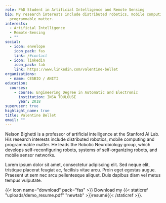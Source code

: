 ```yaml
---
role: PhD Student in Artificial Intelligence and Remote Sensing
bio: My research interests include distributed robotics, mobile computing and
  programmable matter.
interests:
  - Artificial Intelligence
  - Remote-Sensing
  - ""
social:
  - icon: envelope
    icon_pack: fas
    link: /#contact
  - icon: linkedin
    icon_pack: fab
    link: https://www.linkedin.com/valentine-bellet
organizations:
  - name: CESBIO / ANITI
education:
  courses:
    - course: Engineering Degree in Automatic and Electronic
      institution: INSA TOULOUSE
      year: 2018
superuser: true
highlight_name: true
title: Valentine Bellet
email: ""
---
```


Nelson Bighetti is a professor of artificial intelligence at the Stanford AI Lab. His research interests include distributed robotics, mobile computing and programmable matter. He leads the Robotic Neurobiology group, which develops self-reconfiguring robots, systems of self-organizing robots, and mobile sensor networks.

Lorem ipsum dolor sit amet, consectetur adipiscing elit. Sed neque elit, tristique placerat feugiat ac, facilisis vitae arcu. Proin eget egestas augue. Praesent ut sem nec arcu pellentesque aliquet. Duis dapibus diam vel metus tempus vulputate.

{{< icon name="download" pack="fas" >}} Download my {{< staticref "uploads/demo_resume.pdf" "newtab" >}}resumé{{< /staticref >}}.
